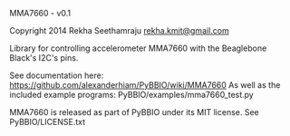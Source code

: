 MMA7660 - v0.1

Copyright 2014 Rekha Seethamraju rekha.kmit@gmail.com

Library for controlling accelerometer MMA7660 with the Beaglebone Black's I2C's
pins.

See documentation here:
https://github.com/alexanderhiam/PyBBIO/wiki/MMA7660
As well as the included example programs:
PyBBIO/examples/mma7660_test.py

MMA7660 is released as part of PyBBIO under its MIT license. See PyBBIO/LICENSE.txt